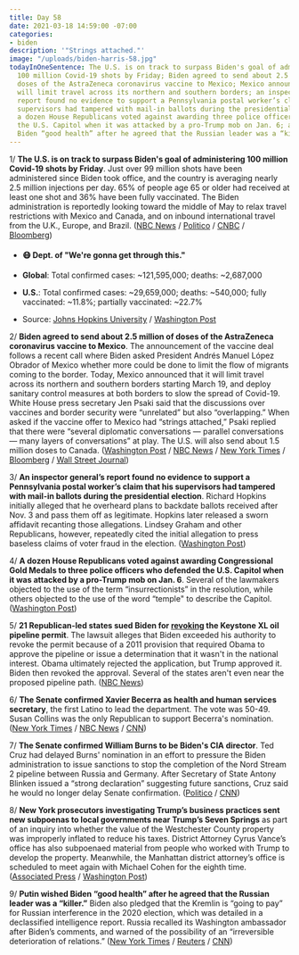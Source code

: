 ```yaml
---
title: Day 58
date: 2021-03-18 14:59:00 -07:00
categories:
- biden
description: '"Strings attached."'
image: "/uploads/biden-harris-58.jpg"
todayInOneSentence: The U.S. is on track to surpass Biden's goal of administering
  100 million Covid-19 shots by Friday; Biden agreed to send about 2.5 million of
  doses of the AstraZeneca coronavirus vaccine to Mexico; Mexico announced that it
  will limit travel across its northern and southern borders; an inspector general’s
  report found no evidence to support a Pennsylvania postal worker’s claim that his
  supervisors had tampered with mail-in ballots during the presidential election;
  a dozen House Republicans voted against awarding three police officers who defended
  the U.S. Capitol when it was attacked by a pro-Trump mob on Jan. 6; and Putin wished
  Biden “good health” after he agreed that the Russian leader was a “killer.”
---
```


1/ **The U.S. is on track to surpass Biden's goal of administering 100 million Covid-19 shots by Friday**. Just over 99 million shots have been administered since Biden took office, and the country is averaging nearly 2.5 million injections per day. 65% of people age 65 or older had received at least one shot and 36% have been fully vaccinated. The Biden administration is reportedly looking toward the middle of May to relax travel restrictions with Mexico and Canada, and on inbound international travel from the U.K., Europe, and Brazil. ([NBC News](https://www.nbcnews.com/politics/white-house/biden-expected-hit-100-million-vaccination-goal-early-thursday-n1261388) / [Politico](https://www.politico.com/news/2021/03/18/biden-100-million-covid-vaccinations-476956) / [CNBC](https://www.cnbc.com/2021/03/18/biden-eyes-mid-may-to-begin-relaxing-covid-travel-restrictions-sources-say-.html) / [Bloomberg](https://www.bloomberg.com/news/articles/2021-03-18/biden-says-u-s-to-meet-100-million-shot-goal-six-weeks-early?srnd=politics-vp&sref=MIBMEEoj))

* #### 😷 Dept. of "We're gonna get through this."

* **Global**: Total confirmed cases: \~121,595,000; deaths: \~2,687,000

* **U.S.**: Total confirmed cases: \~29,659,000; deaths: \~540,000; fully vaccinated: \~11.8%; partially vaccinated: \~22.7%

* Source: [Johns Hopkins University](https://coronavirus.jhu.edu/map.html) / [Washington Post](https://www.washingtonpost.com/graphics/2020/health/covid-vaccine-states-distribution-doses/)

2/ **Biden agreed to send about 2.5 million of doses of the AstraZeneca coronavirus vaccine to Mexico**. The announcement of the vaccine deal follows a recent call where Biden asked President Andrés Manuel López Obrador of Mexico whether more could be done to limit the flow of migrants coming to the border. Today, Mexico announced that it will limit travel across its northern and southern borders starting March 19, and deploy sanitary control measures at both borders to slow the spread of Covid-19. White House press secretary Jen Psaki said that the discussions over vaccines and border security were “unrelated” but also “overlapping.” When asked if the vaccine offer to Mexico had “strings attached,” Psaki replied that there were “several diplomatic conversations — parallel conversations — many layers of conversations” at play. The U.S. will also send about 1.5 million doses to Canada. ([Washington Post](https://www.washingtonpost.com/national-security/biden-mexico-immigration-coronavirus-vaccine/2021/03/18/a63a3426-8791-11eb-8a67-f314e5fcf88d_story.html) / [NBC News](https://www.nbcnews.com/politics/white-house/biden-administration-share-millions-astrazeneca-vaccine-doses-canada-mexico-n1261425) / [New York Times](https://www.nytimes.com/2021/03/18/world/americas/usa-mexico-vaccine-coronavirus.html) / [Bloomberg](https://www.bloomberg.com/news/articles/2021-03-18/biden-weighs-plan-to-send-4-million-vaccines-to-mexico-canada?sref=MIBMEEoj) / [Wall Street Journal](https://www.wsj.com/articles/u-s-plans-to-send-astrazeneca-vaccine-doses-to-mexico-canada-official-says-11616086636?mod=djemalertNEWS))

3/ **An inspector general’s report found no evidence to support a Pennsylvania postal worker’s claim that his supervisors had tampered with mail-in ballots during the presidential election**. Richard Hopkins initially alleged that he overheard plans to backdate ballots received after Nov. 3 and pass them off as legitimate. Hopkins later released a sworn affidavit recanting those allegations. Lindsey Graham and other Republicans, however, repeatedly cited the initial allegation to press baseless claims of voter fraud in the election. ([Washington Post](https://www.washingtonpost.com/business/2021/03/17/usps-ballot-fraud-investigation/))

4/ **A dozen House Republicans voted against awarding Congressional Gold Medals to three police officers who defended the U.S. Capitol when it was attacked by a pro-Trump mob on Jan. 6**. Several of the lawmakers objected to the use of the term “insurrectionists” in the resolution, while others objected to the use of the word “temple" to describe the Capitol. ([Washington Post](https://www.washingtonpost.com/politics/2021/03/17/dozen-republicans-voted-against-congressional-gold-medals-police-who-protected-them-jan-6/))

5/ **21 Republican-led states sued Biden for [revoking](https://whatthefuckjusthappenedtoday.com/2021/01/21/day-2/#1-biden-marked-the-start-of-his-pres) the Keystone XL oil pipeline permit**. The lawsuit alleges that Biden exceeded his authority to revoke the permit because of a 2011 provision that required Obama to approve the pipeline or issue a determination that it wasn't in the national interest. Obama ultimately rejected the application, but Trump approved it. Biden then revoked the approval. Several of the states aren't even near the proposed pipeline path. ([NBC News](https://www.nbcnews.com/politics/joe-biden/21-republican-led-states-sue-biden-over-keystone-xl-rejection-n1261356))

6/ **The Senate confirmed Xavier Becerra as health and human services secretary**, the first Latino to lead the department. The vote was 50-49. Susan Collins was the only Republican to support Becerra's nomination. ([New York Times](https://www.nytimes.com/2021/03/18/us/politics/xavier-becerra-health-secretary.html) / [NBC News](https://www.nbcnews.com/politics/congress/senate-confirms-xavier-becerra-hhs-secretary-n1261426) / [CNN](https://www.cnn.com/2021/03/18/politics/xavier-becerra-confirmation-vote/index.html))

7/ **The Senate confirmed William Burns to be Biden's CIA director**. Ted Cruz had delayed Burns' nomination in an effort to pressure the Biden administration to issue sanctions to stop the completion of the Nord Stream 2 pipeline between Russia and Germany. After Secretary of State Antony Blinken issued a “strong declaration” suggesting future sanctions, Cruz said he would no longer delay Senate confirmation. ([Politico](https://www.politico.com/news/2021/03/18/ted-cruz-nord-stream-2-pipeline-476993) / [CNN](https://www.cnn.com/2021/03/18/politics/william-burns-confirmed-cia-director-senate-voice-vote/index.html))

8/ **New York prosecutors investigating Trump’s business practices sent new subpoenas to local governments near Trump’s Seven Springs** as part of an inquiry into whether the value of the Westchester County property was improperly inflated to reduce his taxes. District Attorney Cyrus Vance’s office has also subpoenaed material from people who worked with Trump to develop the property. Meanwhile, the Manhattan district attorney’s office is scheduled to meet again with Michael Cohen for the eighth time. ([Associated Press](https://apnews.com/article/donald-trump-taxes-new-york-prosecutors-investigation-218987d4dbac510158c35d5850f5e492) / [Washington Post](https://www.washingtonpost.com/politics/trump-investigations-lawsuits/2021/03/17/1ca3806c-8379-11eb-81db-b02f0398f49a_story.html))

9/ **Putin wished Biden “good health” after he agreed that the Russian leader was a “killer.”** Biden also pledged that the Kremlin is “going to pay” for Russian interference in the 2020 election, which was detailed in a declassified intelligence report. Russia recalled its Washington ambassador after Biden’s comments, and warned of the possibility of an “irreversible deterioration of relations.” ([New York Times](https://www.nytimes.com/2021/03/18/world/europe/russia-biden-putin-killer.html) / [Reuters](https://www.reuters.com/article/us-russia-usa-reaction-idUSKBN2BA0S1) / [CNN](https://www.cnn.com/2021/03/18/europe/biden-putin-killer-comment-russia-reaction-intl/))
